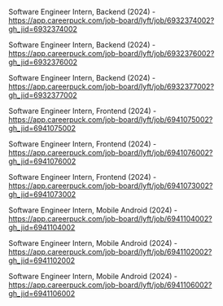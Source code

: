 Software Engineer Intern, Backend (2024) - https://app.careerpuck.com/job-board/lyft/job/6932374002?gh_jid=6932374002

Software Engineer Intern, Backend (2024) - https://app.careerpuck.com/job-board/lyft/job/6932376002?gh_jid=6932376002

Software Engineer Intern, Backend (2024) - https://app.careerpuck.com/job-board/lyft/job/6932377002?gh_jid=6932377002

Software Engineer Intern, Frontend (2024) - https://app.careerpuck.com/job-board/lyft/job/6941075002?gh_jid=6941075002

Software Engineer Intern, Frontend (2024) - https://app.careerpuck.com/job-board/lyft/job/6941076002?gh_jid=6941076002

Software Engineer Intern, Frontend (2024) - https://app.careerpuck.com/job-board/lyft/job/6941073002?gh_jid=6941073002

Software Engineer Intern, Mobile Android (2024) - https://app.careerpuck.com/job-board/lyft/job/6941104002?gh_jid=6941104002

Software Engineer Intern, Mobile Android (2024) - https://app.careerpuck.com/job-board/lyft/job/6941102002?gh_jid=6941102002

Software Engineer Intern, Mobile Android (2024) - https://app.careerpuck.com/job-board/lyft/job/6941106002?gh_jid=6941106002

